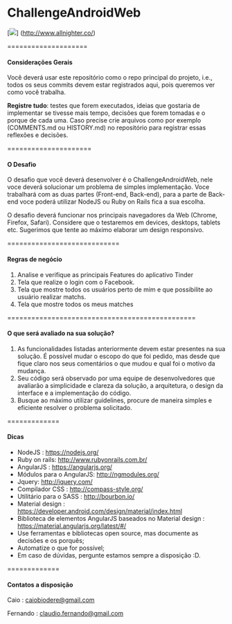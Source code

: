 # ChallengeAndroidWeb

[![](http://i.imgur.com/A0PZOKN.png)]
(http://www.allnighter.co/)

====================
#### Considerações Gerais
Você deverá usar este repositório como o repo principal do projeto, i.e., todos os seus commits devem estar registrados aqui, pois queremos ver como você trabalha.

**Registre tudo**: testes que forem executados, ideias que gostaria de implementar se tivesse mais tempo, decisões que forem tomadas e o porque de cada uma. Caso precise crie arquivos como por exemplo (COMMENTS.md ou HISTORY.md) no repositório para registrar essas reflexões e decisões.

=====================
#### O Desafio

O desafio que você deverá desenvolver é o ChallengeAndroidWeb, nele voce deverá solucionar um problema de simples implementação. Voce trabalhará com as duas partes (Front-end, Back-end), para a parte de Back-end voce poderá utilizar NodeJS ou Ruby on Rails fica a sua escolha.

O desafio deverá funcionar nos principais navegadores da Web (Chrome, Firefox, Safari). Considere que o testaremos em devices, desktops, tablets etc. Sugerimos que tente ao máximo elaborar um design responsivo.

============================
#### Regras de negócio

1. Analise e verifique as principais Features do aplicativo Tinder
2. Tela que realize o login com o Facebook.
3. Tela que mostre todos os usuários perto de mim e que possibilite ao usuário realizar matchs.
4. Tela que mostre todos os meus matches

===============================================
#### O que será avaliado na sua solução?

1. As funcionalidades listadas anteriormente devem estar presentes na sua solução. É possível mudar o escopo do que foi pedido, mas desde que fique claro nos seus comentários o que mudou e qual foi o motivo da mudança.
2. Seu código será observado por uma equipe de desenvolvedores que avaliarão a simplicidade e clareza da solução, a arquitetura, o design da interface e a implementação do código.
3. Busque ao máximo utilizar guidelines, procure de maneira simples e eficiente resolver o problema solicitado.

=============
#### Dicas

- NodeJS : https://nodejs.org/
- Ruby on rails: http://www.rubyonrails.com.br/
- AngularJS : https://angularjs.org/
- Módulos para o AngularJS: http://ngmodules.org/
- Jquery: http://jquery.com/
- Compilador CSS : http://compass-style.org/
- Utilitário para o SASS : http://bourbon.io/
- Material design : https://developer.android.com/design/material/index.html
- Biblioteca de elementos AngularJS baseados no Material design : https://material.angularjs.org/latest/#/
- Use ferramentas e bibliotecas open source, mas documente as decisões e os porquês;
- Automatize o que for possível;
- Em caso de dúvidas, pergunte estamos sempre a disposição :D.

=============
#### Contatos a disposição

Caio : caiobiodere@gmail.com

Fernando : claudio.fernando@gmail.com

